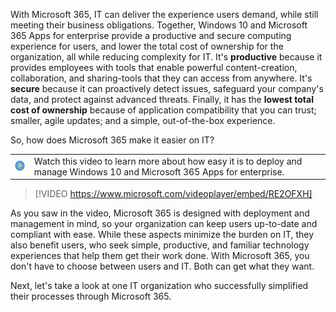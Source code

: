 
With Microsoft 365, IT can deliver the experience users demand, while still meeting their business obligations. Together, Windows 10 and Microsoft 365 Apps for enterprise provide a productive and secure computing experience for users, and lower the total cost of ownership for the organization, all while reducing complexity for IT. It's **productive** because it provides employees with tools that enable powerful content-creation, collaboration, and sharing-tools that they can access from anywhere. It's **secure** because it can proactively detect issues, safeguard your company's data, and protect against advanced threats. Finally, it has the **lowest total cost of ownership** because of application compatibility that you can trust; smaller, agile updates; and a simple, out-of-the-box experience.

So, how does Microsoft 365 make it easier on IT?

| | |
| ---- | ---- |
|![Icon indicating play video](../media/video_icon.png) | Watch this video to learn more about how easy it is to deploy and manage Windows 10 and Microsoft 365 Apps for enterprise.|

> [!VIDEO https://www.microsoft.com/videoplayer/embed/RE2OFXH]

As you saw in the video, Microsoft 365 is designed with deployment and management in mind, so your organization can keep users up-to-date and compliant with ease. While these aspects minimize the burden on IT, they also benefit users, who seek simple, productive, and familiar technology experiences that help them get their work done. With Microsoft 365, you don't have to choose between users and IT. Both can get what they want.

Next, let's take a look at one IT organization who successfully simplified their processes through Microsoft 365.
